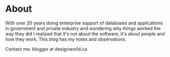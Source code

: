 # About

With over 20 years doing enterprise support of databases and applications in government and private industry and wondering why things worked the way they did I realized that it's not about the software, it's about people and how they work. This blog has my notes and observations.

Contact me: blogger at designworld.ca


